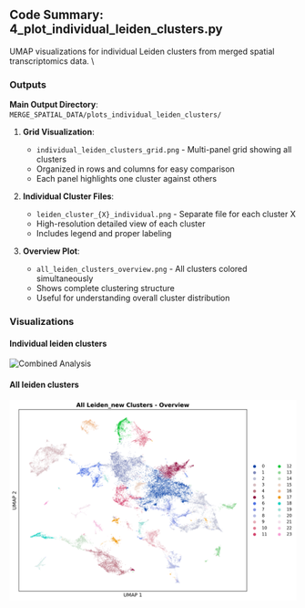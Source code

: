 ## Code Summary: 4_plot_individual_leiden_clusters.py

UMAP visualizations for individual Leiden clusters from merged spatial transcriptomics data. \

### Outputs

**Main Output Directory**: `MERGE_SPATIAL_DATA/plots_individual_leiden_clusters/`

1. **Grid Visualization**:
   - `individual_leiden_clusters_grid.png` - Multi-panel grid showing all clusters
   - Organized in rows and columns for easy comparison
   - Each panel highlights one cluster against others

2. **Individual Cluster Files**:
   - `leiden_cluster_{X}_individual.png` - Separate file for each cluster X
   - High-resolution detailed view of each cluster
   - Includes legend and proper labeling

3. **Overview Plot**:
   - `all_leiden_clusters_overview.png` - All clusters colored simultaneously
   - Shows complete clustering structure
   - Useful for understanding overall cluster distribution
        
               
### Visualizations

#### Individual leiden clusters
![Combined Analysis](individual_leiden_new_clusters_grid.png)

#### All leiden clusters
![Standalone Dendrogram](all_leiden_new_clusters_overview.png)
